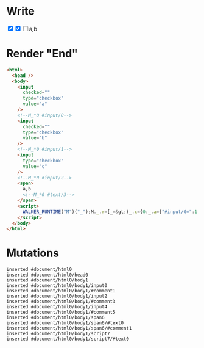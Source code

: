 # Write
  <input value=a checked type=checkbox><!--M_*0 #input/0--><input value=b checked type=checkbox><!--M_*0 #input/1--><input value=c type=checkbox><!--M_*0 #input/2--><span>a,b<!--M_*0 #text/3--></span><script>WALKER_RUNTIME("M")("_");M._.r=[_=>(_.c={0:_.a={"#input/0=":1,"#input/0:":_.b=["a","b"],"#input/1=":1,"#input/1:":_.b,"#input/2=":1,"#input/2:":_.b,checkedValue:_.b}},_.a["#input/0;"]=_._["__tests__/template.marko_0/checkedValueChange"](_.a),_.a["#input/1;"]=_._["__tests__/template.marko_0/checkedValueChange_0"](_.a),_.a["#input/2;"]=_._["__tests__/template.marko_0/checkedValueChange_0"](_.a),_.c),0,"__tests__/template.marko_0",0];M._.w()</script>


# Render "End"
```html
<html>
  <head />
  <body>
    <input
      checked=""
      type="checkbox"
      value="a"
    />
    <!--M_*0 #input/0-->
    <input
      checked=""
      type="checkbox"
      value="b"
    />
    <!--M_*0 #input/1-->
    <input
      type="checkbox"
      value="c"
    />
    <!--M_*0 #input/2-->
    <span>
      a,b
      <!--M_*0 #text/3-->
    </span>
    <script>
      WALKER_RUNTIME("M")("_");M._.r=[_=&gt;(_.c={0:_.a={"#input/0=":1,"#input/0:":_.b=["a","b"],"#input/1=":1,"#input/1:":_.b,"#input/2=":1,"#input/2:":_.b,checkedValue:_.b}},_.a["#input/0;"]=_._["__tests__/template.marko_0/checkedValueChange"](_.a),_.a["#input/1;"]=_._["__tests__/template.marko_0/checkedValueChange_0"](_.a),_.a["#input/2;"]=_._["__tests__/template.marko_0/checkedValueChange_0"](_.a),_.c),0,"__tests__/template.marko_0",0];M._.w()
    </script>
  </body>
</html>
```

# Mutations
```
inserted #document/html0
inserted #document/html0/head0
inserted #document/html0/body1
inserted #document/html0/body1/input0
inserted #document/html0/body1/#comment1
inserted #document/html0/body1/input2
inserted #document/html0/body1/#comment3
inserted #document/html0/body1/input4
inserted #document/html0/body1/#comment5
inserted #document/html0/body1/span6
inserted #document/html0/body1/span6/#text0
inserted #document/html0/body1/span6/#comment1
inserted #document/html0/body1/script7
inserted #document/html0/body1/script7/#text0
```